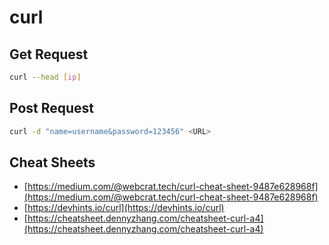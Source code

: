 # curl

## Get Request

```bash
curl --head [ip]
```

## Post Request

```bash
curl -d "name=username&password=123456" <URL>
```

## Cheat Sheets

* [https://medium.com/@webcrat.tech/curl-cheat-sheet-9487e628968f](https://medium.com/@webcrat.tech/curl-cheat-sheet-9487e628968f)
* [https://devhints.io/curl](https://devhints.io/curl)
* [https://cheatsheet.dennyzhang.com/cheatsheet-curl-a4](https://cheatsheet.dennyzhang.com/cheatsheet-curl-a4)


